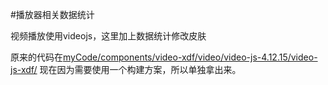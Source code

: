 #播放器相关数据统计

视频播放使用videojs，这里加上数据统计修改皮肤

原来的代码在[myCode/components/video-xdf/video/video-js-4.12.15/video-js-xdf/](https://github.com/LittleBearBond/myCode/tree/master/components/video-xdf/video/video-js-4.12.15/video-js-xdf) 现在因为需要使用一个构建方案，所以单独拿出来。

